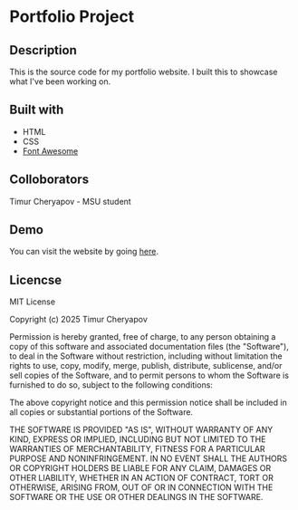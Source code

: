 # Portfolio Project

## Description
This is the source code for my portfolio website. I built this to showcase what I've been working on.

## Built with
* HTML
* CSS
* [Font Awesome](https://fontawesome.com/)

## Colloborators
Timur Cheryapov - MSU student

## Demo
You can visit the website by going [here](https://timur-cheryapov.github.io/).

## Licencse
MIT License

Copyright (c) 2025 Timur Cheryapov

Permission is hereby granted, free of charge, to any person obtaining a copy
of this software and associated documentation files (the "Software"), to deal
in the Software without restriction, including without limitation the rights
to use, copy, modify, merge, publish, distribute, sublicense, and/or sell
copies of the Software, and to permit persons to whom the Software is
furnished to do so, subject to the following conditions:

The above copyright notice and this permission notice shall be included in all
copies or substantial portions of the Software.

THE SOFTWARE IS PROVIDED "AS IS", WITHOUT WARRANTY OF ANY KIND, EXPRESS OR
IMPLIED, INCLUDING BUT NOT LIMITED TO THE WARRANTIES OF MERCHANTABILITY,
FITNESS FOR A PARTICULAR PURPOSE AND NONINFRINGEMENT. IN NO EVENT SHALL THE
AUTHORS OR COPYRIGHT HOLDERS BE LIABLE FOR ANY CLAIM, DAMAGES OR OTHER
LIABILITY, WHETHER IN AN ACTION OF CONTRACT, TORT OR OTHERWISE, ARISING FROM,
OUT OF OR IN CONNECTION WITH THE SOFTWARE OR THE USE OR OTHER DEALINGS IN THE
SOFTWARE.